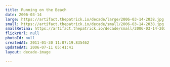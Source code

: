 ```yaml
---
title: Running on the Beach
date: 2006-03-14
large: https://artifact.thepatrick.io/decade/large/2006-03-14-2038.jpg
small: https://artifact.thepatrick.io/decade/small/2006-03-14-2038.jpg
smallRetina: https://artifact.thepatrick.io/decade/small/2006-03-14-2038@2x.jpg
flickrUrl: null
photoId: null
createdAt: 2011-01-30 11:07:19.835462
updatedAt: 2006-07-11 05:41:41
layout: decade-image

---
```


